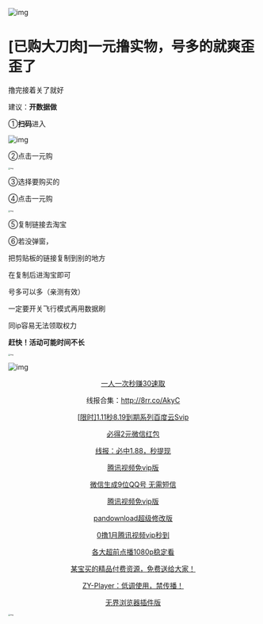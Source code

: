 ![img](https://mmbiz.qpic.cn/mmbiz_png/T2j1kJwdpLZCKnGgAUAaElEbxoHKF8oYn5uibo8Zr6EEx5YbKSY5GFMibKpDo0YUReEX61Xw4xMibU0bX0QLSDNUA/640?wx_fmt=png)

# [已购大刀肉]一元撸实物，号多的就爽歪歪了






撸完接着关了就好

建议：**开数据做**

①**扫码**进入

![img](https://3kla.cn/blog/wp-content/uploads/2020/07/image-1.png)

②点击一元购

<img src="https://mmbiz.qpic.cn/mmbiz_png/T2j1kJwdpLZCKnGgAUAaElEbxoHKF8oYKWLsCibSaFZdb6ErbtT5n7WLsDb3icOC2mxatEc4BpLQkC0fhSpic0ibibA/320?wx_fmt=png" alt="img" style="zoom: 25%;" />

③选择要购买的

④点击一元购

<img src="https://mmbiz.qpic.cn/mmbiz_png/T2j1kJwdpLZCKnGgAUAaElEbxoHKF8oYESiaicF6CYicXlDDproFcJmy4pMxtRL2fw1FotH4rzfictjMcY4ich8Xic4Q/320?wx_fmt=png" alt="img" style="zoom:25%;" />

⑤复制链接去淘宝

⑥若没弹窗，

把剪贴板的链接复制到别的地方

在复制后进淘宝即可

号多可以多（亲测有效）

一定要开关飞行模式再用数据刷

同ip容易无法领取权力

**赶快！活动可能时间不长**

<img src="https://mmbiz.qpic.cn/mmbiz_png/T2j1kJwdpLZCKnGgAUAaElEbxoHKF8oYLlhJovguZdiagWAIqqsxw6TAOI1LmmibWLWgHbGn5mgzp5F5o6hnBg9Q/320?wx_fmt=png" alt="img" style="zoom:25%;" />







![img](https://mmbiz.qpic.cn/mmbiz_gif/bCceG1Whd3AxFT6SypAHrlibxVnosY0aIzRX7iamIw3hbeROIax41FW2sCk3C56tfUkXbJ4upvJuhmHZnD28gCibg/320?wx_fmt=gif)



<center>

[一人一次秒赚30速取](http://mp.weixin.qq.com/s?__biz=MzU5NDA1MzQ1OQ==&mid=2247486271&idx=1&sn=84d8b1b722bd3e7616bd0539bce0fa77&chksm=fe065b03c971d21597151d12a024d4904c4123851f5749ea4429796ec977eca0273f224bb8c4&scene=21#wechat_redirect)

线报合集：http://8rr.co/AkyC

[[限时\]1.11秒8.19到期系列百度云Svip](http://mp.weixin.qq.com/s?__biz=MzU5NDA1MzQ1OQ==&mid=2247486931&idx=1&sn=ae91cff06b488b36f305224ab41f3508&chksm=fe065defc971d4f9e49d5dd0d3e1d6a27c5f86b6d4ff0ef52787857bb085438b56719c8c6ff5&scene=21#wechat_redirect)

[必得2元微信红包](http://mp.weixin.qq.com/s?__biz=MzU5NDA1MzQ1OQ==&mid=2247486695&idx=1&sn=a43b3602140ca42fc55765b485346b90&chksm=fe065cdbc971d5cd6481f84284cac3f2ddd4a0943083a038d99a767806f09ea2bf8a8c35b2fb&scene=21#wechat_redirect)

[线报：必中1.88，秒提现](http://mp.weixin.qq.com/s?__biz=MzU5NDA1MzQ1OQ==&mid=2247486628&idx=1&sn=c4571a036502a736b20bc486e3647709&chksm=fe065c98c971d58eb0f002dc38df483c1983907b5cb030c036715601447cf8b4f7fb483ee757&scene=21#wechat_redirect)

[腾讯视频免vip版](http://mp.weixin.qq.com/s?__biz=MzU5NDA1MzQ1OQ==&mid=2247486559&idx=2&sn=056d0c2b8f9a108124e7c8333ff6debb&chksm=fe065c63c971d5753906b09e0f1d514c461c21dda90f97b10b7ee616b13fe39cb19bd89d7a15&scene=21#wechat_redirect)

[微信生成9位QQ号 无需短信](http://mp.weixin.qq.com/s?__biz=MzU5NDA1MzQ1OQ==&mid=2247486628&idx=2&sn=2131cf9df69e400d2f65dad8fc66e422&chksm=fe065c98c971d58ec78a4905c40e4cc618b148d8205d4dfcc0787fd24067cdbe425fada12057&scene=21#wechat_redirect)

[腾讯视频免vip版](http://mp.weixin.qq.com/s?__biz=MzU5NDA1MzQ1OQ==&mid=2247486415&idx=1&sn=17291013f9e57a6e46f670ceb78ffaa0&chksm=fe065bf3c971d2e5b33db62b80c77225ceb137c8d8bb5393e48168150324caa60f71850da7cf&scene=21#wechat_redirect)

[pandownload超级修改版](http://mp.weixin.qq.com/s?__biz=MzU5NDA1MzQ1OQ==&mid=2247486286&idx=1&sn=cf2aa111b2a7fd02bcafcccdbae91495&chksm=fe065b72c971d2644f98d4183a5e7f6736323f9b8986c589da50906b76627632c08d2e5421dc&scene=21#wechat_redirect)

[0撸1月腾讯视频vip秒到](http://mp.weixin.qq.com/s?__biz=MzU5NDA1MzQ1OQ==&mid=2247486210&idx=2&sn=04ca92e97d9116916ec8e36a87938dfb&chksm=fe065b3ec971d228b15d121fd71bbfcc8ae4c165afe8fff2cc0a91b890c491d3ce36b602be74&scene=21#wechat_redirect)

[各大超前点播1080p稳定看](http://mp.weixin.qq.com/s?__biz=MzU5NDA1MzQ1OQ==&mid=2247486041&idx=1&sn=0c4b608cf6fd82172adac4705f1521dd&chksm=fe065a65c971d3731dfca472272f4c6ec2eec28476c6834fc77e47825c8e11dd4673114c12e0&scene=21#wechat_redirect)

[某宝买的精品付费资源，免费送给大家！](http://mp.weixin.qq.com/s?__biz=MzU5NDA1MzQ1OQ==&mid=2247485961&idx=1&sn=2646bb6adde76e640333ebc6072508d2&chksm=fe065a35c971d32315382f565025f81efccc5853c9944ecb0f987e48e59f366a76406148f411&scene=21#wechat_redirect)

[ZY-Player：低调使用，禁传播！](http://mp.weixin.qq.com/s?__biz=MzU5NDA1MzQ1OQ==&mid=2247485918&idx=5&sn=cbd0075b684b78e0ca1a15756776b7fa&chksm=fe0659e2c971d0f4b6d87e3654929b3a7d0700619ec1d74c676aed15917af715940f2268a972&scene=21#wechat_redirect)

[无界浏览器插件版](http://mp.weixin.qq.com/s?__biz=MzU5NDA1MzQ1OQ==&mid=2247485741&idx=3&sn=256547ed67e77167d14e72b8f67503dd&chksm=fe065911c971d007732a016e5ffe87e807a8b06dc1d7164c3559f02aa41b4b5942c5b33f7534&scene=21#wechat_redirect)

</center>





<img src="https://mmbiz.qpic.cn/mmbiz_png/T2j1kJwdpLYe8Diagaqea7Mn020g21uECANicVjKIbWQcj4h6UZ07GQiaTNkabGBjP1bmUGKmUvOHia0gxpEtvlANA/640?wx_fmt=png" alt="img" style="zoom:25%;" />

